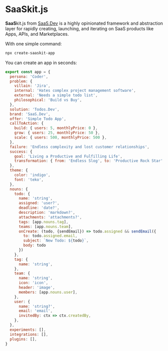 # **SaaS**kit.js

**SaaS**kit.js from [SaaS.Dev](https://saas.dev) is a highly opinionated framework and abstraction layer for rapidly 
creating, launching, and iterating on SaaS products like Apps, APIs, and Marketplaces.

With one simple command:

```bash
npx create-saaskit-app
```

You can create an app in seconds:

```javascript
export const app = {
  persona: 'Coder',
  problem: {
    villain: 'Jira',
    internal: 'Hates complex project management software',
    external: 'Needs a simple todo list',
    philosophical: 'Build vs Buy',
  },
  solution: 'Todos.Dev',
  brand: 'SaaS.Dev',
  offer: 'Simple Todo App',
  callToAction: {
    build: { users: 5, monthlyPrice: 0 },
    grow: { users: 25, monthlyPrice: 50 },
    scale: { users: 500, monthlyPrice: 500 },
  },
  failure: 'Endless complexity and lost customer relationships',
  success: {
    goal: 'Living a Productive and Fulfilling Life',
    transformation: { from: 'Endless Slog', to: 'Productive Rock Star' }
  },
  theme: {
    color: 'indigo',
    font: 'teko',
  },
  nouns: {
    todo: {
      name: 'string',
      assigned: 'user?',
      deadline: 'date?',
      description: 'markdown?',
      attachments: 'attachments?',
      tags: [app.nouns.tag],
      teams: [app.nouns.team],
      onCreate: (todo, {sendEmail}) => todo.assigned && sendEmail({
        to: todo.assigned.email,
        subject: `New Todo: ${todo}`,
        body: todo
      })
    },
    tag: {
      name: 'string',
    },
    team: {
      name: 'string',
      icon: 'icon',
      header: 'image',
      members: [app.nouns.user],
    },
    user: {
      name: 'string?',
      email: 'email',
      invitedBy: ctx => ctx.createdBy,
    },
  },
  experiments: [],
  integrations: [],
  plugins: [],
}

```